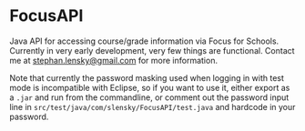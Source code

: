 # FocusAPI

Java API for accessing course/grade information via Focus for Schools. Currently in very early development, very few things are functional. Contact me at [stephan.lensky@gmail.com](mailto:stephan.lensky@gmail.com) for more information.

Note that currently the password masking used when logging in with test mode is incompatible with Eclipse, so if you want to use it, either export as a `.jar` and run from the commandline, or comment out the password input line in `src/test/java/com/slensky/FocusAPI/test.java` and hardcode in your password.
